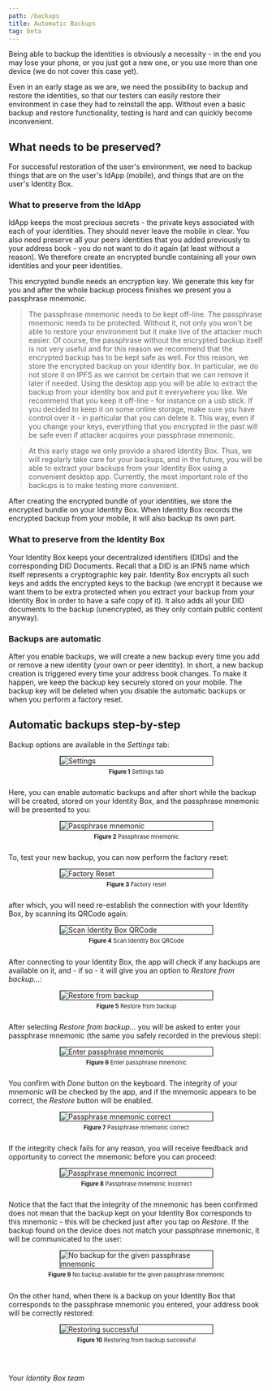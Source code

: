 ```yaml
---
path: /backups
title: Automatic Backups
tag: beta
---
```


Being able to backup the identities is obviously a necessity - in the end you may lose your phone, or you just got a new one, or you use more than one device (we do not cover this case yet).

Even in an early stage as we are, we need the possibility to backup and restore the identities, so that our testers can easily restore their environment in case they had to reinstall the app. Without even a basic backup and restore functionality, testing is hard and can quickly become inconvenient.

## What needs to be preserved?

For successful restoration of the user's environment, we need to backup things that are on the user's IdApp (mobile), and things that are on the user's Identity Box.

### What to preserve from the IdApp

IdApp keeps the most precious secrets - the private keys associated with each of your identities. They should never leave the mobile in clear. You also need preserve all your peers identities that you added previously to your address book - you do not want to do it again (at least without a reason). We therefore create an encrypted bundle containing all your own identities and your peer identities.

This encrypted bundle needs an encryption key. We generate this key for you and after the whole backup process finishes we present you a passphrase mnemonic.

> The passphrase mnemonic needs to be kept off-line. The passphrase mnemonic needs to be protected. Without it, not only you won't be able to restore your environment but it make live of the attacker much easier. Of course, the passphrase without the encrypted backup itself is not very useful and for this reason we recommend that the encrypted backup has to be kept safe as well. For this reason, we store the encrypted backup on your identity box. In particular, we do not store it on IPFS as we cannot be certain that we can remove it later if needed. Using the desktop app you will be able to extract the backup from your identity box and put it everywhere you like. We recommend that you keep it off-line - for instance on a usb stick. If you decided to keep it on some online storage, make sure you have control over it - in particular that you can delete it. This way, even if you change your keys, everything that you encrypted in the past will be safe even if attacker acquires your passphrase mnemonic.

> At this early stage we only provide a shared Identity Box. Thus, we will regularly take care for your backups, and in the future, you will be able to extract your backups from your Identity Box using a convenient desktop app. Currently, the most important role of the backups is to make testing more convenient.

After creating the encrypted bundle of your identities, we store the encrypted bundle on your Identity Box.
When Identity Box records the encrypted backup from your mobile, it will also backup its own part.

### What to preserve from the Identity Box

Your Identity Box keeps your decentralized identifiers (DIDs) and the corresponding DID Documents. Recall that a DID is an IPNS name which itself represents a cryptographic key pair. Identity Box encrypts all such keys and adds the encrypted keys to the backup (we encrypt it because we want them to be extra protected when you extract your backup from your Identity Box in order to have a safe copy of it). It also adds all your DID documents to the backup (unencrypted, as they only contain public content anyway).

### Backups are automatic

After you enable backups, we will create a new backup every time you add or remove a new identity (your own or peer identity). In short, a new backup creation is triggered every time your address book changes. To make it happen, we keep the backup key securely stored on your mobile. The backup key will be deleted when you disable the automatic backups or when you perform a factory reset.

## Automatic backups step-by-step

Backup options are available in the _Settings_ tab:

<a id="figure-1"></a> 
<div class="flex-wrap">
<div class="bordered-content-300">
  <img alt="Settings" src="assets/AutomaticBackups-assets/Settings.png" />
</div>
<p class="figure-title"><b>Figure 1</b> Settings tab</p>
</div>

Here, you can enable automatic backups and after short while the backup will be created, stored on your Identity Box, and the passphrase mnemonic will be presented to you:

<a id="figure-2"></a> 
<div class="flex-wrap">
<div class="bordered-content-300">
  <img alt="Passphrase mnemonic" src="assets/AutomaticBackups-assets/Mnemonic.png" />
</div>
<p class="figure-title"><b>Figure 2</b> Passphrase mnemonic</p>
</div>

To, test your new backup, you can now perform the factory reset:

<a id="figure-3"></a> 
<div class="flex-wrap">
<div class="bordered-content-300">
  <img alt="Factory Reset" src="assets/AutomaticBackups-assets/Reset.png" />
</div>
<p class="figure-title"><b>Figure 3</b> Factory reset</p>
</div>

after which, you will need re-establish the connection with your Identity Box, by scanning its QRCode again:

<a id="figure-4"></a> 
<div class="flex-wrap">
<div class="bordered-content-300">
  <img alt="Scan Identity Box QRCode" src="assets/AutomaticBackups-assets/ScanIdBox.png" />
</div>
<p class="figure-title"><b>Figure 4</b> Scan Identity Box QRCode</p>
</div>

After connecting to your Identity Box, the app will check if any backups are available on it, and - if so - it will give you an option to _Restore from backup..._:

<a id="figure-5"></a> 
<div class="flex-wrap">
<div class="bordered-content-300">
  <img alt="Restore from backup" src="assets/AutomaticBackups-assets/RestoreFromBackup.png" />
</div>
<p class="figure-title"><b>Figure 5</b> Restore from backup</p>
</div>

After selecting _Restore from backup..._ you will be asked to enter your passphrase mnemonic (the same you safely recorded in the previous step):

<a id="figure-6"></a> 
<div class="flex-wrap">
<div class="bordered-content-300">
  <img alt="Enter passphrase mnemonic" src="assets/AutomaticBackups-assets/EnterMnemonic.png" />
</div>
<p class="figure-title"><b>Figure 6</b> Enter passphrase mnemonic</p>
</div>

You confirm with _Done_ button on the keyboard. The integrity of your mnemonic will be checked by the app, and if the mnemonic appears to be correct, the _Restore_ button will be enabled.

<a id="figure-7"></a> 
<div class="flex-wrap">
<div class="bordered-content-300">
  <img alt="Passphrase mnemonic correct" src="assets/AutomaticBackups-assets/MnemonicCorrect.png" />
</div>
<p class="figure-title"><b>Figure 7</b> Passphrase mnemonic correct</p>
</div>

If the integrity check fails for any reason, you will receive feedback and opportunity to correct the mnemonic before you can proceed:

<a id="figure-8"></a> 
<div class="flex-wrap">
<div class="bordered-content-300">
  <img alt="Passphrase mnemonic incorrect" src="assets/AutomaticBackups-assets/MnemonicIncorrect.png" />
</div>
<p class="figure-title"><b>Figure 8</b> Passphrase mnemonic incorrect</p>
</div>

Notice that the fact that the integrity of the mnemonic has been confirmed does not mean that the backup kept on your Identity Box corresponds to this mnemonic - this will be checked just after you tap on _Restore_. If the backup found on the device does not match your passphrase mnemonic, it will be communicated to the user:

<a id="figure-9"></a> 
<div class="flex-wrap">
<div class="bordered-content-300">
  <img alt="No backup for the given passphrase mnemonic" src="assets/AutomaticBackups-assets/SomethingWrong.png" />
</div>
<p class="figure-title"><b>Figure 9</b> No backup available for the given passphrase mnemonic</p>
</div>

On the other hand, when there is a backup on your Identity Box that corresponds to the passphrase mnemonic you entered, your address book will be correctly restored:

<a id="figure-10"></a> 
<div class="flex-wrap">
<div class="bordered-content-300">
  <img alt="Restoring successful" src="assets/AutomaticBackups-assets/RestoringSuccess.png" />
</div>
<p class="figure-title"><b>Figure 10</b> Restoring from backup successful</p>
</div>

<br/><br/>
Your *Identity Box team*

<style scoped>
.scrollable {
  width: 100%;
  overflow-x: auto;
}
.flex-wrap {
  display:flex;
  flex-flow:column;
  justify-content:center;
  align-items: center;
}
@media (max-width: 650px) {
  .responsive {
    align-items: flex-start;
  }  
}
.figure-title {
  font-size: 0.8em;
  margin-top: 5px;
}
.bordered-content-600 {
  width: 600px;
  border: 1px solid black;
}
.bordered-content-300 {
  width: 300px;
  border: 1px solid black;
}
</style>
